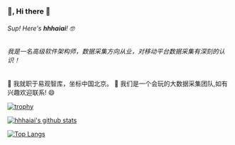### 👻, Hi there 👋


###### Sup! Here's **hhhaiai**! 🤓 

###### 我是一名高级软件架构师，数据采集方向从业，对移动平台数据采集有深刻的认识！

🔭 我就职于易观智库，坐标中国北京。
🌱 我们是一个会玩的大数据采集团队,如有兴趣欢迎联系! 😄


[![trophy](https://github-profile-trophy.vercel.app/?username=hhhaiai&theme=onedark)](https://github.com/ryo-ma/github-profile-trophy)


[![hhhaiai's github stats](https://github-readme-stats.vercel.app/api?username=hhhaiai&count_private=true&show_icons=true&theme=radical&show_owner=true)](https://github.com/hhhaiai)


[![Top Langs](https://github-readme-stats.vercel.app/api/top-langs/?username=hhhaiai&theme=radical)](https://github.com/anuraghazra/github-readme-stats)


<!--
[![ReadMe Card](https://github-readme-stats.vercel.app/api/pin/?username=ChrisRM&repo=material-theme-jetbrains&theme=radical)](https://github.com/ChrisRM/material-theme-jetbrains)

<!--
**hhhaiai/hhhaiai** is a ✨ _special_ ✨ repository because its `README.md` (this file) appears on your GitHub profile.

Here are some ideas to get you started:

- 🔭 I’m currently working on ...
- 🌱 I’m currently learning ...
- 👯 I’m looking to collaborate on ...
- 🤔 I’m looking for help with ...
- 💬 Ask me about ...
- 📫 How to reach me: ...
- 😄 Pronouns: ...
- ⚡ Fun fact: ...
-->
